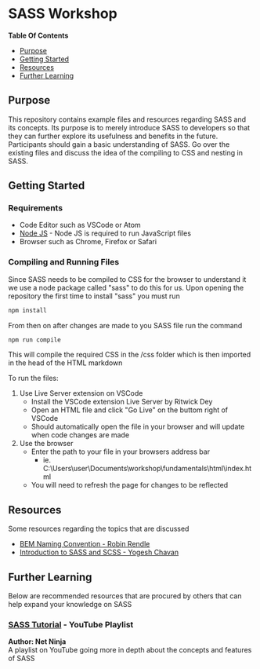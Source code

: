 # SASS Workshop

**Table Of Contents**
-  [Purpose](#purpose)
-  [Getting Started](#getting-started)
-  [Resources](#resources)
-  [Further Learning](#further-learning)

## Purpose
This repository contains example files and resources regarding SASS and its concepts. Its purpose is to merely introduce SASS to developers so that they can further explore its usefulness and benefits in the future. Participants should gain a basic understanding of SASS. Go over the existing files and discuss the idea of the compiling to CSS and nesting in SASS.

## Getting Started
### Requirements
- Code Editor such as VSCode or Atom
-  [Node JS](https://nodejs.org/en/download/) - Node JS is required to run JavaScript files
- Browser such as Chrome, Firefox or Safari

### Compiling and Running Files
Since SASS needs to be compiled to CSS for the browser to understand it we use a node package called "sass" to do this for us. Upon opening the repository the first time to install "sass" you must run
```sh
npm install
```

From then on after changes are made to you SASS file run the command
```sh 
npm run compile
```
This will compile the required CSS in the /css folder which is then imported in the head of the HTML markdown

To run the files:

1. Use Live Server extension on VSCode
    - Install the VSCode extension Live Server by Ritwick Dey
    - Open an HTML file and click "Go Live" on the buttom right of VSCode
    - Should automatically open the file in your browser and will update when code changes are made
2. Use the browser
    - Enter the path to your file in your browsers address bar 
        - ie. C:\Users\user\Documents\workshop\fundamentals\html\index.html
    - You will need to refresh the page for changes to be reflected

## Resources
Some resources regarding the topics that are discussed

- [BEM Naming Convention - Robin Rendle](https://css-tricks.com/bem-101/)
- [Introduction to SASS and SCSS - Yogesh Chavan](https://css-tricks.com/bem-101/)


## Further Learning
Below are recommended resources that are procured by others that can help expand your knowledge on SASS

### [SASS Tutorial](https://www.youtube.com/playlist?list=PL4cUxeGkcC9iEwigam3gTjU_7IA3W2WZA) - YouTube Playlist
**Author: Net Ninja**  
A playlist on YouTube going more in depth about the concepts and features of SASS